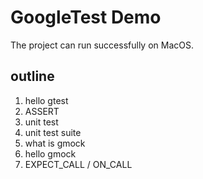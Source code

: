 # GoogleTest Demo

The project can run successfully on MacOS.

## outline

1. hello gtest
2. ASSERT
3. unit test
4. unit test suite
5. what is gmock
6. hello gmock
7. EXPECT_CALL / ON_CALL